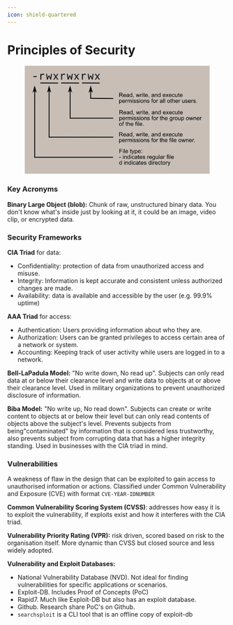 ```yaml
---
icon: shield-quartered
---
```


# Principles of Security

<figure><img src=".gitbook/assets/image (11).png" alt=""><figcaption></figcaption></figure>

### **Key Acronyms**

**Binary Large Object (blob):** Chunk of raw, unstructured binary data. You don't know what's inside just by looking at it, it could be an image, video clip, or encrypted data.

### Security Frameworks

**CIA Triad** for data:

* Confidentiality: protection of data from unauthorized access and  misuse.
* Integrity: Information is kept accurate and consistent unless authorized changes are made.
* Availability: data is available and accessible by the user (e.g. 99.9% uptime)

**AAA Triad** for access:

* Authentication: Users providing information about who they are.
* Authorization: Users can be granted privileges to access certain area of a network or system.
* Accounting: Keeping track of user activity while users are logged in to a network.

**Bell-LaPadula Model:** "No write down, No read up".  Subjects can only read data at or below their clearance level and write data to objects at or above their clearance level. Used in military organizations to prevent unauthorized disclosure of information.

**Biba Model:** "No write up, No read down". Subjects can create or write content to objects at or below their level but can only read contents of objects above the subject's level. Prevents subjects from being"contaminated" by information that is considered less trustworthy, also prevents subject from corrupting data that has a higher integrity standing. Used in businesses with the CIA triad in mind.&#x20;

### Vulnerabilities

A weakness of flaw in the design that can be exploited to gain access to unauthorised information or actions. Classified under Common Vulnerability and Exposure (CVE) with format `CVE-YEAR-IDNUMBER`

**Common Vulnerability Scoring System (CVSS)**: addresses how easy it is to exploit the vulnerability, if exploits exist and how it interferes with the CIA triad.

**Vulnerability Priority Rating (VPR):** risk driven, scored based on risk to the organisation itself. More dynamic than CVSS but closed source and less widely adopted.

**Vulnerability and Exploit Databases:**

* National Vulnerability Database (NVD). Not ideal for finding vulnerabilities for specific applications or scenarios.
* Exploit-DB. Includes Proof of Concepts (PoC)
* Rapid7. Much like Exploit-DB but also has an exploit database.
* Github. Research share PoC's on Github.
* `searchsploit` is a CLI tool that is an offline copy of exploit-db
